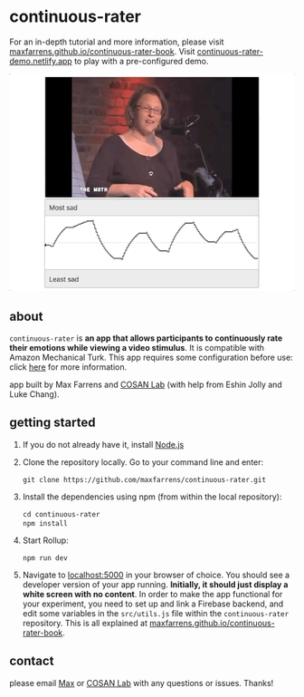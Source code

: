 # continuous-rater

For an in-depth tutorial and more information, please visit [maxfarrens.github.io/continuous-rater-book](https://maxfarrens.github.io/continuous-rater-book/). Visit [continuous-rater-demo.netlify.app](https://continuous-rater-demo.netlify.app/) to play with a pre-configured demo.

![](./images/demo.gif)



## <a name=about></a>about
`continuous-rater` is **an app that allows participants to continuously rate their emotions while viewing a video stimulus**. It is compatible with Amazon Mechanical Turk. This app requires some configuration before use: click [here](https://maxfarrens.github.io/continuous-rater-book/) for more information.

app built by Max Farrens and [COSAN Lab](https://cosanlab.com/) (with help from Eshin Jolly and Luke Chang). 

## <a name=getting_started></a>getting started

1. If you do not already have it, install [Node.js](https://nodejs.org/en/)

2. Clone the repository locally. Go to your command line and enter:

	```
	git clone https://github.com/maxfarrens/continuous-rater.git
	```
3. Install the dependencies using npm (from within the local repository):

	```
	cd continuous-rater
	npm install
	```
4. Start Rollup:

	```
	npm run dev
	```
5. Navigate to [localhost:5000](localhost:5000) in your browser of choice. You should see a developer version of your app running. **Initially, it should just display a white screen with no content**. In order to make the app functional for your experiment, you need to set up and link a Firebase backend, and edit some variables in the `src/utils.js` file within the `continuous-rater` repository. This is all explained at [maxfarrens.github.io/continuous-rater-book](https://maxfarrens.github.io/continuous-rater-book/).
  


## <a name=contact></a>contact

please email [Max](mailto:maxfarrens@gmail.com) or [COSAN Lab](mailto:cosanlab@gmail.com) with any questions or issues. Thanks!
	
